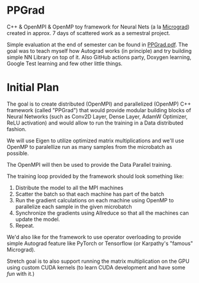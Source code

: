 # PPGrad
C++ &amp; OpenMPI &amp; OpenMP toy framework for Neural Nets (a la [Micrograd](https://github.com/karpathy/micrograd)) created in approx. 7 days of scattered work as a semestral project.

Simple evaluation at the end of semester can be found in [PPGrad.pdf](PPGrad.pdf). The goal was to teach myself how Autograd works (in principle) and try building simple NN Library on top of it. Also GitHub actions party, Doxygen learning, Google Test learning and few other little things.

# Initial Plan

The goal is to create distributed (OpenMPI) and parallelized (OpenMP) C++ framework (called "PPGrad") that would provide modular building blocks of Neural Networks (such as Conv2D Layer, Dense Layer, AdamW Optimizer, ReLU activation) and would allow to run the training in a Data distributed fashion.

We will use Eigen to utilize optimized matrix multiplications and we'll use OpenMP to paralellize run as many samples from the microbatch as possible.

The OpenMPI will then be used to provide the Data Parallel training.

The training loop provided by the framework should look something like:
1. Distribute the model to all the MPI machines
2. Scatter the batch so that each machine has part of the batch
3. Run the gradient calculations on each machine using OpenMP to parallelize each sample in the given microbatch
4. Synchronize the gradients using Allreduce so that all the machines can update the model.
5. Repeat.

We'd also like for the framework to use operator overloading to provide simple Autograd feature like PyTorch or Tensorflow (or Karpathy's "famous" Micrograd).

Stretch goal is to also support running the matrix multiplication on the GPU using custom CUDA kernels (to learn CUDA development and have some *fun* with it.)
